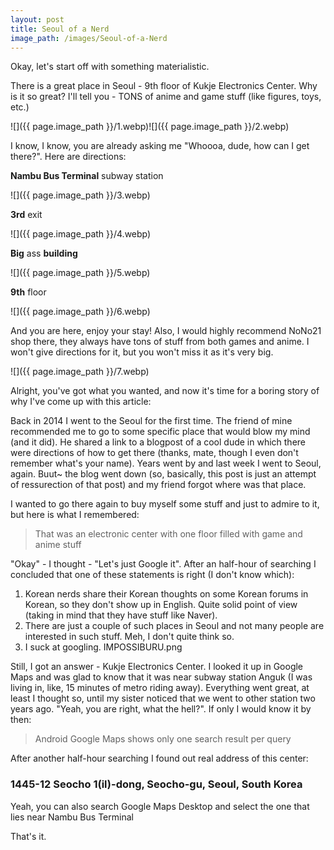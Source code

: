 ```yaml
---
layout: post
title: Seoul of a Nerd
image_path: /images/Seoul-of-a-Nerd
---
```


Okay, let's start off with something materialistic.

There is a great place in Seoul - 9th floor of Kukje Electronics Center. Why is it so great? I'll tell you - TONS of anime and game stuff (like figures, toys, etc.)

![]({{ page.image_path }}/1.webp)![]({{ page.image_path }}/2.webp)

I know, I know, you are already asking me "Whoooa, dude, how can I get there?". Here are directions:

**Nambu Bus Terminal** subway station

![]({{ page.image_path }}/3.webp)

**3rd** exit

![]({{ page.image_path }}/4.webp)

**Big** ass **building**

![]({{ page.image_path }}/5.webp)

**9th** floor

![]({{ page.image_path }}/6.webp)

And you are here, enjoy your stay! Also, I would highly recommend NoNo21 shop there, they always have tons of stuff from both games and anime. I won't give directions for it, but you won't miss it as it's very big.

![]({{ page.image_path }}/7.webp)

Alright, you've got what you wanted, and now it's time for a boring story of why I've come up with this article:

Back in 2014 I went to the Seoul for the first time. The friend of mine recommended me to go to some specific place that would blow my mind (and it did). He shared a link to a blogpost of a cool dude in which there were directions of how to get there (thanks, mate, though I even don't remember what's your name). Years went by and last week I went to Seoul, again. Buut~ the blog went down (so, basically, this post is just an attempt of ressurection of that post) and my friend forgot where was that place.

I wanted to go there again to buy myself some stuff and just to admire to it, but here is what I remembered:

> That was an electronic center with one floor filled with game and anime stuff

"Okay" - I thought - "Let's just Google it". After an half-hour of searching I concluded that one of these statements is right (I don't know which):

1.  Korean nerds share their Korean thoughts on some Korean forums in Korean, so they don't show up in English. Quite solid point of view (taking in mind that they have stuff like Naver).
2.  There are just a couple of such places in Seoul and not many people are interested in such stuff. Meh, I don't quite think so.
3.  I suck at googling. IMPOSSIBURU.png

Still, I got an answer - Kukje Electronics Center. I looked it up in Google Maps and was glad to know that it was near subway station Anguk (I was living in, like, 15 minutes of metro riding away). Everything went great, at least I thought so, until my sister noticed that we went to other station two years ago. "Yeah, you are right, what the hell?". If only I would know it by then:

> Android Google Maps shows only one search result per query

After another half-hour searching I found out real address of this center:

### [](#header-3)1445-12 Seocho 1(il)-dong, Seocho-gu, Seoul, South Korea

Yeah, you can also search Google Maps Desktop and select the one that lies near Nambu Bus Terminal

That's it.